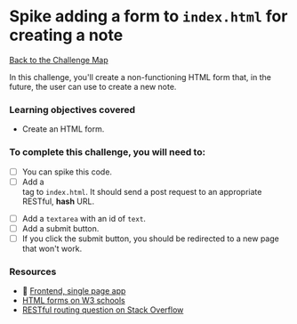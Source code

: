 # Spike adding a form to `index.html` for creating a note

[Back to the Challenge Map](00_challenge_track.md)

In this challenge, you'll create a non-functioning HTML form that, in the future, the user can use to create a new note.

### Learning objectives covered

- Create an HTML form.

### To complete this challenge, you will need to:

- [ ] You can spike this code.
- [ ] Add a <form> tag to `index.html`. It should send a post request to an appropriate RESTful, **hash** URL.
- [ ] Add a `textarea` with an id of `text`.
- [ ] Add a submit button.
- [ ] If you click the submit button, you should be redirected to a new page that won't work.

### Resources

- :pill: [Frontend, single page app](https://github.com/makersacademy/course/blob/master/pills/frontend_single_page_app.md)
- [HTML forms on W3 schools](http://www.w3schools.com/html/html_forms.asp)
- [RESTful routing question on Stack Overflow](http://stackoverflow.com/questions/2441962/what-is-restful-routing)
